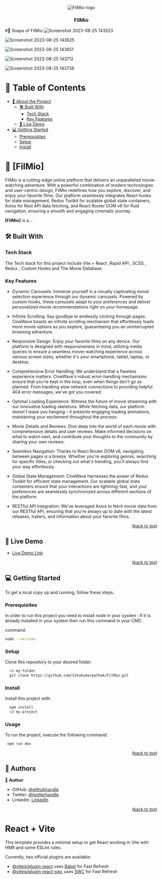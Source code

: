 <a name="readme-top"></a>
<div align="center">
  
![FilMio-logo](https://github.com/Ishukumarpathak/FilMio/assets/77011944/6bb5edbb-a73a-4238-b3c8-d425af0797ea)
  <br/>
  <h3><b> FilMio </b></h3>
</div>

#📸 Snaps of FilMio
 ![Screenshot 2023-08-25 143523](https://github.com/Ishukumarpathak/FilMio/assets/77011944/d9170c81-9ebd-4f40-8a10-d50fcd814293)





![Screenshot 2023-08-25 143625](https://github.com/Ishukumarpathak/FilMio/assets/77011944/a6396491-2920-4c8e-aa0e-aeb534e0057c)

![Screenshot 2023-08-25 143651](https://github.com/Ishukumarpathak/FilMio/assets/77011944/52454f59-2eae-4093-9c77-a683b1ac4fbd)

![Screenshot 2023-08-25 143712](https://github.com/Ishukumarpathak/FilMio/assets/77011944/44b6bea8-826a-4e0d-858c-1847d1c81a4d)

![Screenshot 2023-08-25 143736](https://github.com/Ishukumarpathak/FilMio/assets/77011944/8dc0c1ab-8e6e-4e65-b5f6-4bfda81d390b)




<!-- TABLE OF CONTENTS -->


# 📗 Table of Contents

- [📖 About the Project](#about-project)
  - [🛠 Built With](#built-with)
    - [Tech Stack](#tech-stack)
    - [Key Features](#key-features)
  - [🚀 Live Demo](#live-demo)
- [💻 Getting Started](#getting-started)
  - [Prerequisites](#prerequisites)
  - [Setup](#setup)
  - [Install](#install)

<!-- PROJECT DESCRIPTION -->

# 📖 [FilMio] <a name="about-project"></a>

FilMio is a cutting-edge online platform that delivers an unparalleled movie-watching adventure. With a powerful combination of modern technologies and user-centric design, FilMio redefines how you explore, discover, and enjoy your favorite films. Our platform seamlessly integrates React hooks for state management, Redux Toolkit for scalable global state containers, Axios for Rest API data fetching, and React Router DOM v6 for fluid navigation, ensuring a smooth and engaging cinematic journey.

**[FilMio]** is a...

## 🛠 Built With <a name="built-with"></a>

### Tech Stack <a name="tech-stack"></a>

The Tech stack for this project include Vite + React ,Rapid API , SCSS , Redux , Custom Hooks and The Movie Database.
<!--
<details>
  <summary>Client</summary>
  <ul>
    <li><a href="https://reactjs.org/">React.js</a></li>
  </ul>
</details>

<details>
  <summary>Server</summary>
  <ul>
    <li><a href="https://expressjs.com/">Express.js</a></li>
  </ul>
</details>

<details>
<summary>Database</summary>
  <ul>
    <li><a href="https://www.postgresql.org/">PostgreSQL</a></li>
  </ul>
</details>

->


<!-- Features -->

### Key Features <a name="key-features"></a>


-  Dynamic Carousels: Immerse yourself in a visually captivating movie selection experience through our dynamic carousels. Powered by custom hooks, these carousels adapt to your preferences and deliver personalized movie recommendations right on your homepage.
- Infinite Scrolling: Say goodbye to endlessly clicking through pages. CineWave boasts an infinite scrolling mechanism that effortlessly loads more movie options as you explore, guaranteeing you an uninterrupted browsing adventure.

- Responsive Design: Enjoy your favorite films on any device. Our platform is designed with responsiveness in mind, utilizing media queries to ensure a seamless movie-watching experience across various screen sizes, whether it's your smartphone, tablet, laptop, or desktop.

- Comprehensive Error Handling: We understand that a flawless experience matters. CineWave's robust error-handling mechanisms ensure that you're kept in the loop, even when things don't go as planned. From handling slow network connections to providing helpful 404 error messages, we've got you covered.

- Optimal Loading Experience: Witness the future of movie streaming with our innovative loading skeletons. While fetching data, our platform doesn't leave you hanging – it presents engaging loading animations, maintaining your excitement throughout the process.

- Movie Details and Reviews: Dive deep into the world of each movie with comprehensive details and user reviews. Make informed decisions on what to watch next, and contribute your thoughts to the community by sharing your own reviews.

- Seamless Navigation: Thanks to React Router DOM v6, navigating between pages is a breeze. Whether you're exploring genres, searching for specific titles, or checking out what's trending, you'll always find your way effortlessly.

- Global State Management: CineWave harnesses the power of Redux Toolkit for efficient state management. Our scalable global state containers ensure that your interactions are lightning-fast, and your preferences are seamlessly synchronized across different sections of the platform.

- RESTful API Integration: We've leveraged Axios to fetch movie data from our RESTful API, ensuring that you're always up to date with the latest releases, trailers, and information about your favorite films.

<p align="right">(<a href="#readme-top">back to top</a>)</p>

<!-- LIVE DEMO -->

## 🚀 Live Demo <a name="live-demo"></a>



- [Live Demo Link](https://fil-mio.vercel.app/)

<p align="right">(<a href="#readme-top">back to top</a>)</p>

<!-- GETTING STARTED -->

## 💻 Getting Started <a name="getting-started"></a>



To get a local copy up and running, follow these steps.

### Prerequisites

In order to run this project you need to install node in your system :
If it is already installed in your system then run this command in your CMD .

 command: 

```sh
node --version

```
 

### Setup

Clone this repository to your desired folder:



```sh
  cd my-folder
  git clone https://github.com/Ishukumarpathak/FilMio.git
```


### Install

Install this project with:


```sh
  npm install
  cd my-project
```


### Usage

To run the project, execute the following command:


```sh
 npm run dev
```
<!---

<!--### Run tests

To run tests, run the following command:

<!--
Example command:

```sh
  bin/rails test test/models/article_test.rb
```

### Deployment

You can deploy this project using:

<!--
Example:

```sh

```
 -->





<p align="right">(<a href="#readme-top">back to top</a>)</p>

<!-- AUTHORS -->

## 👥 Authors <a name="authors"></a>


👤 **Author**

- GitHub: [@githubhandle](https://github.com/Ishukumarpathak)
- Twitter: [@twitterhandle](https://twitter.com/ishu__pathak)
- LinkedIn: [LinkedIn](https://www.linkedin.com/in/ishu-pathak/)


<p align="right">(<a href="#readme-top">back to top</a>)</p>

<!-- FUTURE FEATURES 

## 🔭 Future Features <a name="future-features"></a>

> Describe 1 - 3 features you will add to the project.

- [ ] **[new_feature_1]**
- [ ] **[new_feature_2]**
- [ ] **[new_feature_3]**

<p align="right">(<a href="#readme-top">back to top</a>)</p>
-->

<!-- CONTRIBUTING 

## 🤝 Contributing <a name="contributing"></a>

Contributions, issues, and feature requests are welcome!

Feel free to check the [issues page](../../issues/).

<p align="right">(<a href="#readme-top">back to top</a>)</p>

-->



<!-- SUPPORT

## ⭐️ Show your support <a name="support"></a>

> Write a message to encourage readers to support your project

If you like this project...

<p align="right">(<a href="#readme-top">back to top</a>)</p>

-->

<!-- ACKNOWLEDGEMENTS 

## 🙏 Acknowledgments <a name="acknowledgements"></a>

> Give credit to everyone who inspired your codebase.

I would like to thank...

<p align="right">(<a href="#readme-top">back to top</a>)</p>
-->

<!-- FAQ (optional) 

## ❓ FAQ (OPTIONAL) <a name="faq"></a>

> Add at least 2 questions new developers would ask when they decide to use your project.

- **[Question_1]**

  - [Answer_1]

- **[Question_2]**

  - [Answer_2]

<p align="right">(<a href="#readme-top">back to top</a>)</p>
-->

<!-- LICENSE 

## 📝 License <a name="license"></a>

This project is [MIT](./LICENSE) licensed.

_NOTE: we recommend using the [MIT license](https://choosealicense.com/licenses/mit/) - you can set it up quickly by [using templates available on GitHub](https://docs.github.com/en/communities/setting-up-your-project-for-healthy-contributions/adding-a-license-to-a-repository). You can also use [any other license](https://choosealicense.com/licenses/) if you wish._

<p align="right">(<a href="#readme-top">back to top</a>)</p>

-->





























































# React + Vite

This template provides a minimal setup to get React working in Vite with HMR and some ESLint rules.

Currently, two official plugins are available:

- [@vitejs/plugin-react](https://github.com/vitejs/vite-plugin-react/blob/main/packages/plugin-react/README.md) uses [Babel](https://babeljs.io/) for Fast Refresh
- [@vitejs/plugin-react-swc](https://github.com/vitejs/vite-plugin-react-swc) uses [SWC](https://swc.rs/) for Fast Refresh
